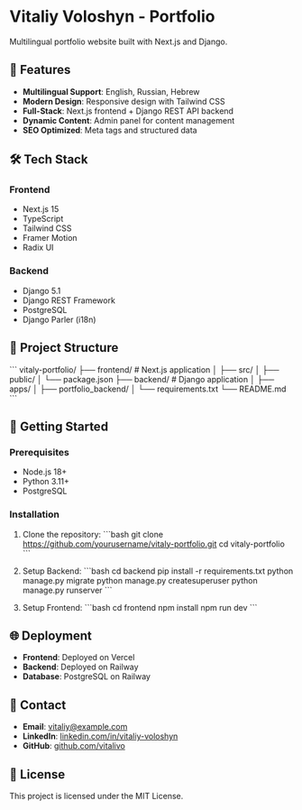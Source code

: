 # Vitaliy Voloshyn - Portfolio

Multilingual portfolio website built with Next.js and Django.

## 🚀 Features

- **Multilingual Support**: English, Russian, Hebrew
- **Modern Design**: Responsive design with Tailwind CSS
- **Full-Stack**: Next.js frontend + Django REST API backend
- **Dynamic Content**: Admin panel for content management
- **SEO Optimized**: Meta tags and structured data

## 🛠 Tech Stack

### Frontend
- Next.js 15
- TypeScript
- Tailwind CSS
- Framer Motion
- Radix UI

### Backend
- Django 5.1
- Django REST Framework
- PostgreSQL
- Django Parler (i18n)

## 📁 Project Structure

\`\`\`
vitaly-portfolio/
├── frontend/          # Next.js application
│   ├── src/
│   ├── public/
│   └── package.json
├── backend/           # Django application
│   ├── apps/
│   ├── portfolio_backend/
│   └── requirements.txt
└── README.md
\`\`\`

## 🚀 Getting Started

### Prerequisites
- Node.js 18+
- Python 3.11+
- PostgreSQL

### Installation

1. Clone the repository:
\`\`\`bash
git clone https://github.com/yourusername/vitaly-portfolio.git
cd vitaly-portfolio
\`\`\`

2. Setup Backend:
\`\`\`bash
cd backend
pip install -r requirements.txt
python manage.py migrate
python manage.py createsuperuser
python manage.py runserver
\`\`\`

3. Setup Frontend:
\`\`\`bash
cd frontend
npm install
npm run dev
\`\`\`

## 🌐 Deployment

- **Frontend**: Deployed on Vercel
- **Backend**: Deployed on Railway
- **Database**: PostgreSQL on Railway

## 📧 Contact

- **Email**: vitaliy@example.com
- **LinkedIn**: [linkedin.com/in/vitaliy-voloshyn](https://linkedin.com/in/vitaliy-voloshyn)
- **GitHub**: [github.com/vitalivo](https://github.com/vitalivo)

## 📄 License

This project is licensed under the MIT License.
